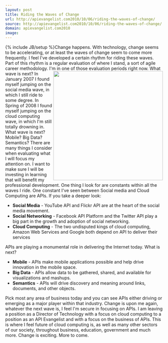 ```yaml
---
layout: post
title: Riding the Waves of Change
url: http://apievangelist.com2010/10/06/riding-the-waves-of-change/
source: http://apievangelist.com2010/10/06/riding-the-waves-of-change/
domain: apievangelist.com2010
image: 
---
```

{% include JB/setup %}Change happens. With technology, change seems to be accelerating, or at least the waves of change seem to come more frequently.
I feel I've developed a certain rhythm for riding these waves. Part of this rhythm is a regular evaluation of where I stand, a sort of agile career methodology. I'm in one of those evaluation periods right now. <img src="http://kinlane-productions.s3.amazonaws.com/waves.jpg"  width="350" align="right" /> What wave is next?
In January 2007 I found myself jumping on the social media wave, in which I still ride to some degree.
In Spring of 2008 I found myself jumping on the cloud computing wave, in which I'm still totally drowning in.
What wave is next? Mobile? Big Data? Semantics?
There are many things I consider when evaluating what I will focus my attention on. I want to make sure I will be investing in learning that will benefit my professional development.
One thing I look for are constants within all the waves I ride. One constant I've seen between Social media and Cloud Computing are APIs. If you take a deeper look:
<ul>
     <li>
          <strong>Social Media</strong> - YouTube API and Flickr API are at the heart of the social media movement.
     </li>
     <li>
          <strong>Social Networking</strong> - Facebook API Platform and the Twitter API play a big part in the growth and adoption of social networking.
     </li>
     <li>
          <strong>Cloud Computing</strong> - The two undisputed kings of cloud computing, Amazon Web Services and Google both depend on API to deliver their services
     </li>
</ul>APIs are playing a monumental role in delivering the Internet today. What is next?
<ul>
     <li>
          <strong>Mobile</strong> - APIs make mobile applications possible and help drive innovation in the mobile space.
     </li>
     <li>
          <strong>Big Data</strong> - APIs allow data to be gathered, shared, and available for visualizations and mashups.
     </li>
     <li>
          <strong>Semantics</strong> - APIs will drive discovery and meaning around links, documents, and other objects.
     </li>
</ul>Pick most any area of business today and you can see APIs either driving or emerging as a major player within that industry.
Change is upon me again, whatever the next wave is, I feel I'm secure in focusing on APIs.
I am leaving a position as a Director of Technology with a focus on cloud computing to a position as an API Evangelist and with a focus on the business of APIs.
This is where I feel future of cloud computing is, as well as many other sectors of our society, throughout business, education, government and much more.
Change is exciting. More to come.
